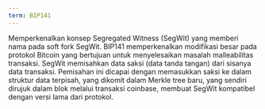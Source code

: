 ```yaml
---
term: BIP141
---
```


Memperkenalkan konsep Segregated Witness (SegWit) yang memberi nama pada soft fork SegWit. BIP141 memperkenalkan modifikasi besar pada protokol Bitcoin yang bertujuan untuk menyelesaikan masalah malleabilitas transaksi. SegWit memisahkan data saksi (data tanda tangan) dari sisanya data transaksi. Pemisahan ini dicapai dengan memasukkan saksi ke dalam struktur data terpisah, yang dikomit dalam Merkle tree baru, yang sendiri dirujuk dalam blok melalui transaksi coinbase, membuat SegWit kompatibel dengan versi lama dari protokol.